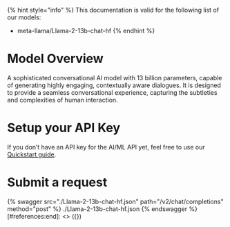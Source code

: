 [#references:start]: <> ({ "template": "openapi" })
{% hint style="info" %}
This documentation is valid for the following list of our models:
* meta-llama/Llama-2-13b-chat-hf
{% endhint %}

# Model Overview
A sophisticated conversational AI model with 13 billion parameters, capable of generating highly engaging, contextually aware dialogues. It is designed to provide a seamless conversational experience, capturing the subtleties and complexities of human interaction.

# Setup your API Key
If you don’t have an API key for the AI/ML API yet, feel free to use our [Quickstart guide](https://docs.aimlapi.com/quickstart/setting-up).

# Submit a request
{% swagger src="./Llama-2-13b-chat-hf.json" path="/v2/chat/completions" method="post" %}
./Llama-2-13b-chat-hf.json
{% endswagger %}
[#references:end]: <> ({})